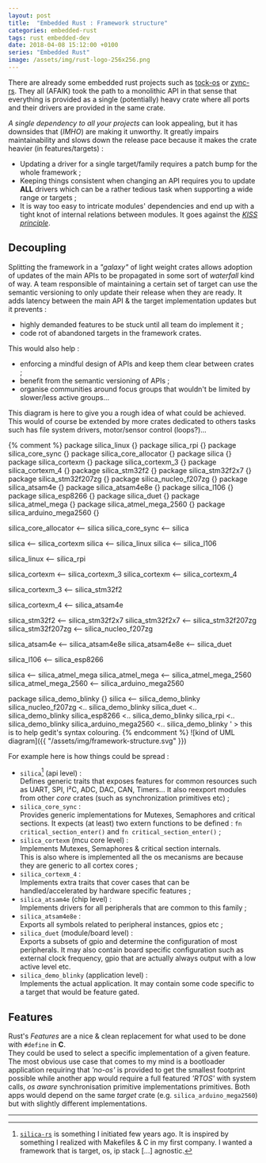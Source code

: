 ```yaml
---
layout: post
title:  "Embedded Rust : Framework structure"
categories: embedded-rust
tags: rust embedded-dev
date: 2018-04-08 15:12:00 +0100
series: "Embedded Rust"
image: /assets/img/rust-logo-256x256.png
---
```

There are already some embedded rust projects such as [tock-os](https://www.tockos.org) or [zync-rs](https://zinc.rs/). They all (AFAIK) took the path to a monolithic API in that sense that everything is provided as a single (potentially) heavy crate where all ports and their drivers are provided in the same crate.

*A single dependency to all your projects* can look appealing, but it has downsides that (*IMHO*) are making it unworthy. It greatly impairs maintainability and slows down the release pace because it makes the crate heavier (in features/targets) :
- Updating a driver for a single target/family requires a patch bump for the whole framework ;
- Keeping things consistent when changing an API requires you to update **ALL** drivers which can be a rather tedious task when supporting a wide range or targets ;
- It is way too easy to intricate modules' dependencies and end up with a tight knot of internal relations between modules. It goes against the [*KISS principle*](https://en.wikipedia.org/wiki/KISS_principle).

## Decoupling

Splitting the framework in a *"galaxy"* of light weight crates allows adoption of updates of the main APIs to be propagated in some sort of *waterfall* kind of way. A team responsible of maintaining a certain set of target can use the semantic versioning to only update their release when they are ready. It adds latency between the main API & the target implementation updates but it prevents :
- highly demanded features to be stuck until all team do implement it ;
- code rot of abandoned targets in the framework crates.

This would also help :
- enforcing a mindful design of APIs and keep them clear between crates ;
- benefit from the semantic versioning of APIs ;
- organise communities around focus groups that wouldn't be limited by slower/less active groups...

This diagram is here to give you a rough idea of what could be achieved. This would of course be extended by more crates dedicated to others tasks such has file system drivers, motor/sensor control (loops?)...

{% comment %}
package silica_linux {}
package silica_rpi {}
package silica_core_sync {}
package silica_core_allocator {}
package silica {}
package silica_cortexm {}
package silica_cortexm_3 {}
package silica_cortexm_4 {}
package silica_stm32f2 {}
package silica_stm32f2x7 {}
package silica_stm32f207zg {}
package silica_nucleo_f207zg {}
package silica_atsam4e {}
package silica_atsam4e8e {}
package silica_l106 {}
package silica_esp8266 {}
package silica_duet {}
package silica_atmel_mega {}
package silica_atmel_mega_2560 {}
package silica_arduino_mega2560 {}


silica_core_allocator <-- silica
silica_core_sync <-- silica

silica <-- silica_cortexm
silica <-- silica_linux
silica <-- silica_l106

silica_linux <-- silica_rpi

silica_cortexm <-- silica_cortexm_3
silica_cortexm <-- silica_cortexm_4

silica_cortexm_3 <-- silica_stm32f2

silica_cortexm_4 <-- silica_atsam4e

silica_stm32f2 <-- silica_stm32f2x7
silica_stm32f2x7 <-- silica_stm32f207zg
silica_stm32f207zg <-- silica_nucleo_f207zg

silica_atsam4e <-- silica_atsam4e8e
silica_atsam4e8e <-- silica_duet

silica_l106 <-- silica_esp8266

silica <-- silica_atmel_mega
silica_atmel_mega <-- silica_atmel_mega_2560
silica_atmel_mega_2560 <-- silica_arduino_mega2560

package silica_demo_blinky {}
silica <-- silica_demo_blinky
silica_nucleo_f207zg <.. silica_demo_blinky
silica_duet <.. silica_demo_blinky
silica_esp8266 <.. silica_demo_blinky
silica_rpi <.. silica_demo_blinky
silica_arduino_mega2560 <.. silica_demo_blinky
' > this is to help gedit's syntax colouring.
{% endcomment %}
![kind of UML diagram]({{ "/assets/img/framework-structure.svg" }})

For example here is how things could be spread :
- `silica`[^1] (api level) :  
  Defines generic traits that exposes features for common resources such as UART, SPI, I²C, ADC, DAC, CAN, Timers...
  It also reexport modules from other *core* crates (such as synchronization primitives etc) ;
- `silica_core_sync` :  
  Provides generic implementations for Mutexes, Semaphores and critical sections. It expects (at least) two extern functions to be defined : `fn critical_section_enter()` and `fn critical_section_enter()` ;
- `silica_cortexm` (mcu core level) :  
  Implements Mutexes, Semaphores & critical section internals.  
  This is also where is implemented all the os mecanisms are because they are generic to all cortex cores ;
- `silica_cortexm_4` :  
  Implements extra traits that cover cases that can be handled/accelerated by hardware specific features ;
- `silica_atsam4e` (chip level) :  
  Implements drivers for all peripherals that are common to this family ;
- `silica_atsam4e8e` :  
  Exports all symbols related to peripheral instances, gpios etc ;
- `silica_duet` (module/board level) :  
  Exports a subsets of gpio and determine the configuration of most peripherals. It may also contain board specific configuration such as external clock frequency, gpio that are actually always output with a low active level etc.
- `silica_demo_blinky` (application level) :  
  Implements the actual application. It may contain some code specific to a target that would be feature gated.

## Features

Rust's *Features* are a nice & clean replacement for what used to be done with `#define` in **C**.  
They could be used to select a specific implementation of a given feature.  
The most obvious use case that comes to my mind is a bootloader application requiring that *'no-os'* is provided to get the smallest footprint possible while another app would require a full featured *'RTOS'* with system calls, *os aware* synchronisation primitive implementations primitives. Both apps would depend on the same *target* crate (e.g. `silica_arduino_mega2560`) but with slightly different implementations.

---

[^1]:
    [`silica-rs`](http://github.com/silica-rs) is something I initiated few years ago. It is inspired by something I realized with Makefiles & C in my first company. I wanted a framework that is target, os, ip stack [...] agnostic.  

